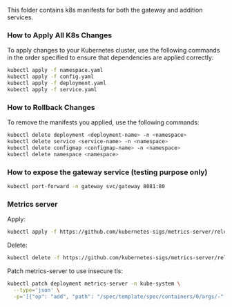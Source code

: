 This folder contains k8s manifests for both the gateway and addition services.

### How to Apply All K8s Changes
To apply changes to your Kubernetes cluster, use the following commands in the order specified to ensure that dependencies are applied correctly:

```bash
kubectl apply -f namespace.yaml
kubectl apply -f config.yaml
kubectl apply -f deployment.yaml
kubectl apply -f service.yaml
```

### How to Rollback Changes
To remove the manifests you applied, use the following commands:

```bash
kubectl delete deployment <deployment-name> -n <namespace>
kubectl delete service <service-name> -n <namespace>
kubectl delete configmap <configmap-name> -n <namespace>
kubectl delete namespace <namespace>
```

### How to expose the gateway service (testing purpose only)
```bash
kubectl port-forward -n gateway svc/gateway 8081:80
```

### Metrics server

Apply:

```bash
kubectl apply -f https://github.com/kubernetes-sigs/metrics-server/releases/latest/download/components.yaml
```

Delete:

```bash
kubectl delete -f https://github.com/kubernetes-sigs/metrics-server/releases/latest/download/components.yaml
```

Patch metrics-server to use insecure tls:

```bash
kubectl patch deployment metrics-server -n kube-system \
  --type='json' \
  -p='[{"op": "add", "path": "/spec/template/spec/containers/0/args/-", "value": "--kubelet-insecure-tls"}]'
```
